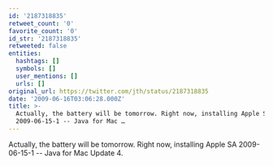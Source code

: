 ```yaml
---
id: '2187318835'
retweet_count: '0'
favorite_count: '0'
id_str: '2187318835'
retweeted: false
entities:
  hashtags: []
  symbols: []
  user_mentions: []
  urls: []
original_url: https://twitter.com/jth/status/2187318835
date: '2009-06-16T03:06:28.000Z'
title: >-
  Actually, the battery will be tomorrow. Right now, installing Apple SA
  2009-06-15-1 -- Java for Mac …
---
```


Actually, the battery will be tomorrow. Right now, installing Apple SA 2009-06-15-1 -- Java for Mac Update 4.